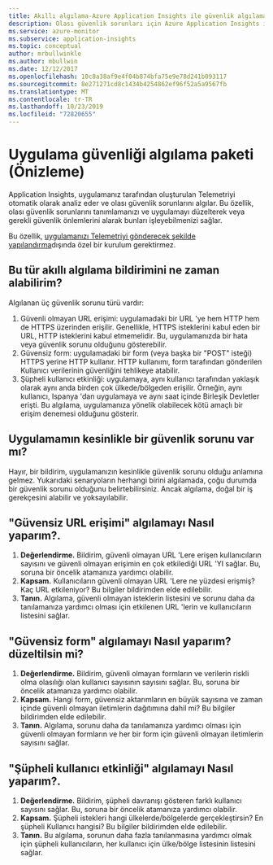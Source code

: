 ```yaml
---
title: Akıllı algılama-Azure Application Insights ile güvenlik algılama paketi | Microsoft Docs
description: Olası güvenlik sorunları için Azure Application Insights ile uygulamayı izleyin.
ms.service: azure-monitor
ms.subservice: application-insights
ms.topic: conceptual
author: mrbullwinkle
ms.author: mbullwin
ms.date: 12/12/2017
ms.openlocfilehash: 10c8a38af9e4f04b874bfa75e9e78d241b093117
ms.sourcegitcommit: 8e271271cd8c1434b4254862ef96f52a5a9567fb
ms.translationtype: MT
ms.contentlocale: tr-TR
ms.lasthandoff: 10/23/2019
ms.locfileid: "72820655"
---
```

# <a name="application-security-detection-pack-preview"></a>Uygulama güvenliği algılama paketi (Önizleme)

Application Insights, uygulamanız tarafından oluşturulan Telemetriyi otomatik olarak analiz eder ve olası güvenlik sorunlarını algılar. Bu özellik, olası güvenlik sorunlarını tanımlamanızı ve uygulamayı düzelterek veya gerekli güvenlik önlemlerini alarak bunları işleyebilmenizi sağlar.

Bu özellik, [uygulamanızı Telemetriyi gönderecek şekilde yapılandırma](https://docs.microsoft.com/azure/application-insights/app-insights-usage-overview)dışında özel bir kurulum gerektirmez.

## <a name="when-would-i-get-this-type-of-smart-detection-notification"></a>Bu tür akıllı algılama bildirimini ne zaman alabilirim?
Algılanan üç güvenlik sorunu türü vardır:
1. Güvenli olmayan URL erişimi: uygulamadaki bir URL 'ye hem HTTP hem de HTTPS üzerinden erişilir. Genellikle, HTTPS isteklerini kabul eden bir URL, HTTP isteklerini kabul etmemelidir. Bu, uygulamanızda bir hata veya güvenlik sorunu olduğunu gösterebilir.
2. Güvensiz form: uygulamadaki bir form (veya başka bir "POST" isteği) HTTPS yerine HTTP kullanır. HTTP kullanımı, form tarafından gönderilen Kullanıcı verilerinin güvenliğini tehlikeye atabilir.
3. Şüpheli kullanıcı etkinliği: uygulamaya, aynı kullanıcı tarafından yaklaşık olarak aynı anda birden çok ülkede/bölgeden erişilir. Örneğin, aynı kullanıcı, Ispanya 'dan uygulamaya ve aynı saat içinde Birleşik Devletler erişti. Bu algılama, uygulamanıza yönelik olabilecek kötü amaçlı bir erişim denemesi olduğunu gösterir.

## <a name="does-my-app-definitely-have-a-security-issue"></a>Uygulamamın kesinlikle bir güvenlik sorunu var mı?
Hayır, bir bildirim, uygulamanızın kesinlikle güvenlik sorunu olduğu anlamına gelmez. Yukarıdaki senaryoların herhangi birini algılamada, çoğu durumda bir güvenlik sorunu olduğunu belirtebilirsiniz. Ancak algılama, doğal bir iş gerekçesini alabilir ve yoksayılabilir.

## <a name="how-do-i-fix-the-insecure-url-access-detection"></a>"Güvensiz URL erişimi" algılamayı Nasıl yaparım?.
1. **Değerlendirme.** Bildirim, güvenli olmayan URL 'Lere erişen kullanıcıların sayısını ve güvenli olmayan erişimin en çok etkilediği URL 'YI sağlar. Bu, soruna bir öncelik atamanıza yardımcı olabilir.
2. **Kapsam.** Kullanıcıların güvenli olmayan URL 'Lere ne yüzdesi erişmiş? Kaç URL etkileniyor? Bu bilgiler bildirimden elde edilebilir.
3. **Tanın.** Algılama, güvenli olmayan isteklerin listesini ve sorunu daha da tanılamanıza yardımcı olması için etkilenen URL 'lerin ve kullanıcıların listesini sağlar.

## <a name="how-do-i-fix-the-insecure-form-detection"></a>"Güvensiz form" algılamayı Nasıl yaparım? düzeltilsin mi?
1. **Değerlendirme.** Bildirim, güvenli olmayan formların ve verilerin riskli olma olasılığı olan kullanıcı sayısının sayısını sağlar. Bu, soruna bir öncelik atamanıza yardımcı olabilir.
2. **Kapsam.** Hangi form, güvensiz aktarımların en büyük sayısına ve zaman içinde güvenli olmayan iletimlerin dağıtımına dahil mi? Bu bilgiler bildirimden elde edilebilir.
3. **Tanın.** Algılama, sorunu daha da tanılamanıza yardımcı olması için güvenli olmayan formların ve her bir form için güvenli olmayan iletimlerin sayısını sağlar.

## <a name="how-do-i-fix-the-suspicious-user-activity-detection"></a>"Şüpheli kullanıcı etkinliği" algılamayı Nasıl yaparım?.
1. **Değerlendirme.** Bildirim, şüpheli davranışı gösteren farklı kullanıcı sayısını sağlar. Bu, soruna bir öncelik atamanıza yardımcı olabilir.
2. **Kapsam.** Şüpheli istekleri hangi ülkelerde/bölgelerde gerçekleştirsin? En şüpheli Kullanıcı hangisi? Bu bilgiler bildirimden elde edilebilir.
3. **Tanın.** Bu algılama, sorunun daha fazla tanılanmasına yardımcı olmak için şüpheli kullanıcıların, her kullanıcı için ülke/bölge listesinin listesini sağlar.
